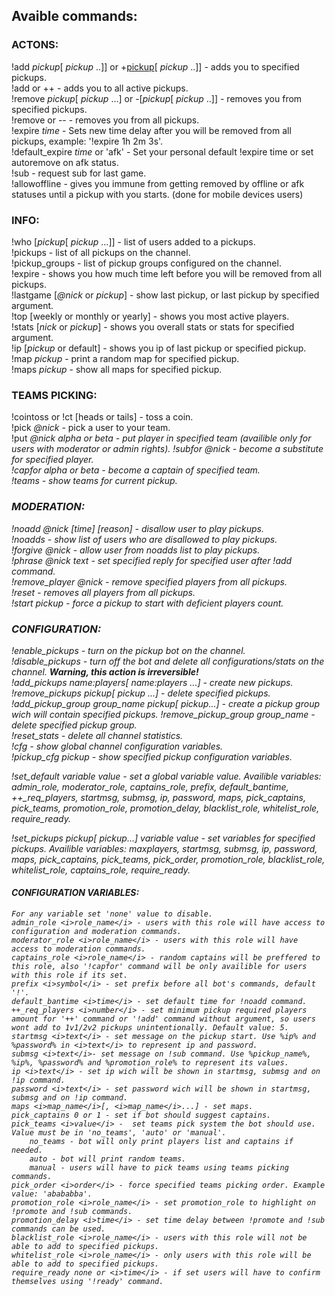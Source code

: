 ## Avaible commands:
### ACTONS:
!add <i>pickup</i>[ <i>pickup</i> ..]] or +<u>pickup</u>[ <i>pickup</i> ..]] - adds you to specified pickups.   
!add or ++ - adds you to all active pickups.    
!remove <i>pickup</i>[ <i>pickup</i> ...] or -[<i>pickup</i>[ <i>pickup</i> ..]] - removes you from specified pickups.   
!remove or -- - removes you from all pickups.   
!expire <i>time</i> - Sets new time delay after you will be removed from all pickups, example: '!expire 1h 2m 3s'.   
!default_expire <i>time</i> or 'afk' - Set your personal default !expire time or set autoremove on afk status.   
!sub - request sub for last game.   
!allowoffline - gives you immune from getting removed by offline or afk statuses until a pickup with you starts. (done for mobile devices users)   

### INFO:
!who [<i>pickup</i>[ <i>pickup</i> ...]] - list of users added to a pickups.   
!pickups - list of all pickups on the channel.   
!pickup_groups - list of pickup groups configured on the channel.   
!expire - shows you how much time left before you will be removed from all pickups.   
!lastgame [<i>@nick</i> or <i>pickup</i>] - show last pickup, or last pickup by specified argument.   
!top [weekly or monthly or yearly] - shows you most active players.   
!stats [<i>nick</i> or <i>pickup</i>] - shows you overall stats or stats for specified argument.   
!ip [<i>pickup</i> or default] - shows you ip of last pickup or specified pickup.   
!map <i>pickup</i> - print a random map for specified pickup.   
!maps <i>pickup</i> - show all maps for specified pickup.   

### TEAMS PICKING:
!cointoss or !ct [heads or tails] - toss a coin.   
!pick <i>@nick</i> - pick a user to your team.   
!put <i>@nick<i> alpha or beta - put player in specified team (availible only for users with moderator or admin rights).
!subfor <i>@nick</i> - become a substitute for specified player.   
!capfor alpha or beta - become a captain of specified team.   
!teams - show teams for current pickup.   

### MODERATION:
!noadd <i>@nick</i> [<i>time</i>] [<i>reason</i>] - disallow user to play pickups.   
!noadds - show list of users who are disallowed to play pickups.   
!forgive <i>@nick</i> - allow user from noadds list to play pickups.   
!phrase <i>@nick</i> <i>text</i> - set specified reply for specified user after !add command.   
!remove_player <i>@nick</i> - remove specified players from all pickups.   
!reset - removes all players from all pickups.   
!start <i>pickup</i> - force a pickup to start with deficient players count.   

### CONFIGURATION:
!enable_pickups - turn on the pickup bot on the channel.   
!disable_pickups - turn off the bot and delete all configurations/stats on the channel. <b>Warning, this action is irreversible!</b>   
!add_pickups <i>name</i>:<i>players</i>[ <i>name</i>:<i>players</i> ...] - create new pickups.   
!remove_pickups <i>pickup</i>[ <i>pickup</i> ...] - delete specified pickups.   
!add_pickup_group <i>group_name</i> <i>pickup</i>[ <i>pickup</i>...] - create a pickup group wich will contain specified pickups.
!remove_pickup_group <i>group_name</i> - delete specified pickup group.   
!reset_stats - delete all channel statistics.   
!cfg - show global channel configuration variables.   
!pickup_cfg <i>pickup</i> - show specified pickup configuration variables.   

!set_default variable value - set a global variable value. Availible variables: admin_role, moderator_role, captains_role, prefix, default_bantime, ++_req_players, startmsg, submsg, ip, password, maps, pick_captains, pick_teams, promotion_role, promotion_delay, blacklist_role, whitelist_role, require_ready.   

!set_pickups <i>pickup</i>[ <i>pickup</i>...] variable value - set variables for specified pickups. Availible variables: maxplayers, startmsg, submsg, ip, password, maps, pick_captains, pick_teams, pick_order, promotion_role, blacklist_role, whitelist_role, captains_role, require_ready.   

#### CONFIGURATION VARIABLES:
	For any variable set 'none' value to disable.   
	admin_role <i>role_name</i> - users with this role will have access to configuration and moderation commands.   
	moderator_role <i>role_name</i> - users with this role will have access to moderation commands.   
	captains_role <i>role_name</i> - random captains will be preffered to this role, also '!capfor' command will be only availible for users with this role if its set.   
	prefix <i>symbol</i> - set prefix before all bot's commands, default '!'.   
	default_bantime <i>time</i> - set default time for !noadd command.   
	++_req_players <i>number</i> - set minimum pickup required players amount for '++' command or '!add' command without argument, so users wont add to 1v1/2v2 pickups unintentionally. Default value: 5.   
	startmsg <i>text</i> - set message on the pickup start. Use %ip% and %password% in <i>text</i> to represent ip and password.   
	submsg <i>text</i>- set message on !sub command. Use %pickup_name%, %ip%, %password% and %promotion_role% to represent its values.   
	ip <i>text</i> - set ip wich will be shown in startmsg, submsg and on !ip command.   
	password <i>text</i> - set password wich will be shown in startmsg, submsg and on !ip command.   
	maps <i>map_name</i>[, <i>map_name</i>...] - set maps.   
	pick_captains 0 or 1 - set if bot should suggest captains.   
	pick_teams <i>value</i> -  set teams pick system the bot should use. Value must be in 'no_teams', 'auto' or 'manual'.   
		no_teams - bot will only print players list and captains if needed.   
		auto - bot will print random teams.   
		manual - users will have to pick teams using teams picking commands.   
	pick_order <i>order</i> - force specified teams picking order. Example value: 'abababba'.   
	promotion_role <i>role_name</i> - set promotion_role to highlight on !promote and !sub commands.   
	promotion_delay <i>time</i> - set time delay between !promote and !sub commands can be used.   
	blacklist_role <i>role_name</i> - users with this role will not be able to add to specified pickups.   
	whitelist_role <i>role_name</i> - only users with this role will be able to add to specified pickups.   
	require_ready none or <i>time</i> - if set users will have to confirm themselves using '!ready' command.   
